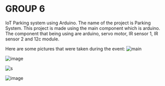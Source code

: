 # GROUP 6
IoT Parking system using Arduino.
The name of the project is Parking System. This project is made using the main component which is arduino.
The component that being using are arduino, servo motor, IR sensor 1, IR sensor 2 and 12c module.

Here are some pictures that were taken during the event:
![main](https://github.com/fsdkumk/IoT-Smart-Street-Light-using-ESP8266/assets/141599942/9a3e68b3-38b3-4af5-b3e1-67cba6ed4b08)

![image](https://github.com/fsdkumk/IoT-Parking-System-using-Arduino/assets/141599942/b63e16a1-e990-4b2b-a417-f62cb26ad533)

![s](https://github.com/fsdkumk/IoT-Parking-System-using-Arduino/assets/141599942/12fac98d-8461-4f73-bbe4-78557ca21e19)

![image](https://github.com/fsdkumk/IoT-Parking-System-using-Arduino/assets/141599942/44743270-7fdc-4499-99ec-a1e55ceb78e1)
